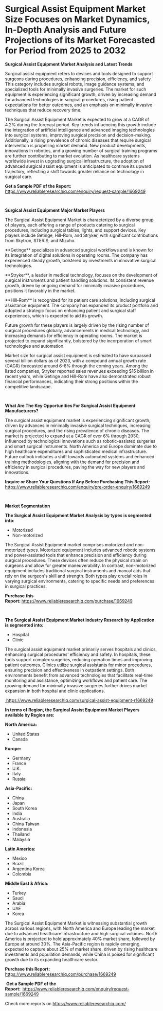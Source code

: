 <p><h1>Surgical Assist Equipment Market Size Focuses on Market Dynamics, In-Depth Analysis and Future Projections of its Market Forecasted for Period from 2025 to 2032</h1></p><p><strong>Surgical Assist Equipment Market Analysis and Latest Trends</strong></p>
<p><p>Surgical assist equipment refers to devices and tools designed to support surgeons during procedures, enhancing precision, efficiency, and safety. This category includes surgical robots, image guidance systems, and specialized tools for minimally invasive surgeries. The market for such equipment is experiencing significant growth, driven by increasing demand for advanced technologies in surgical procedures, rising patient expectations for better outcomes, and an emphasis on minimally invasive techniques that reduce recovery time.</p><p>The Surgical Assist Equipment Market is expected to grow at a CAGR of 4.2% during the forecast period. Key trends influencing this growth include the integration of artificial intelligence and advanced imaging technologies into surgical systems, improving surgical precision and decision-making. Additionally, a rising prevalence of chronic diseases that require surgical intervention is propelling market demand. New product developments, innovations in robotics, and a growing number of surgical training programs are further contributing to market evolution. As healthcare systems worldwide invest in upgrading surgical infrastructure, the adoption of advanced surgical assist equipment is anticipated to continue its upward trajectory, reflecting a shift towards greater reliance on technology in surgical care.</p></p>
<p><strong>Get a Sample PDF of the Report:&nbsp;</strong> <a href="https://www.reliableresearchiq.com/enquiry/request-sample/1669249?utm_campaign=2313&utm_medium=2&utm_source=Github&utm_content=ia&utm_term=05032025&utm_id=surgical-assist-equipment">https://www.reliableresearchiq.com/enquiry/request-sample/1669249</a></p>
<p>&nbsp;</p>
<p><strong>Surgical Assist Equipment Major Market Players</strong></p>
<p><p>The Surgical Assist Equipment Market is characterized by a diverse group of players, each offering a range of products catering to surgical procedures, including surgical tables, lights, and support devices. Key players include Getinge, Hill-Rom, and Stryker, with significant contributions from Skytron, STERIS, and Mizuho.</p><p>**Getinge** specializes in advanced surgical workflows and is known for its integration of digital solutions in operating rooms. The company has experienced steady growth, bolstered by investments in innovative surgical technologies. </p><p>**Stryker**, a leader in medical technology, focuses on the development of surgical instruments and patient handling solutions. Its consistent revenue growth, driven by ongoing demand for minimally invasive procedures, positions it favorably in the market.</p><p>**Hill-Rom** is recognized for its patient care solutions, including surgical assistance equipment. The company has expanded its product portfolio and adopted a strategic focus on enhancing patient and surgical staff experiences, which is expected to aid its growth.</p><p>Future growth for these players is largely driven by the rising number of surgical procedures globally, advancements in medical technology, and increasing demands for efficiency in operating rooms. The market is projected to expand significantly, bolstered by the incorporation of smart technologies and automation.</p><p>Market size for surgical assist equipment is estimated to have surpassed several billion dollars as of 2023, with a compound annual growth rate (CAGR) forecasted around 6-8% through the coming years. Among the listed companies, Stryker reported sales revenues exceeding $15 billion in recent years, while Getinge and Hill-Rom have also demonstrated robust financial performances, indicating their strong positions within the competitive landscape.</p></p>
<p>&nbsp;</p>
<p><strong>What Are The Key Opportunities For Surgical Assist Equipment Manufacturers?</strong></p>
<p><p>The surgical assist equipment market is experiencing significant growth, driven by advances in minimally invasive surgical techniques, increasing surgical procedures, and the rising prevalence of chronic diseases. The market is projected to expand at a CAGR of over 6% through 2030, influenced by technological innovations such as robotic-assisted surgeries and smart surgical instruments. North America and Europe dominate due to high healthcare expenditures and sophisticated medical infrastructure. Future outlook indicates a shift towards automated systems and enhanced training methodologies, aligning with the demand for precision and efficiency in surgical procedures, paving the way for new players and innovations.</p></p>
<p><strong>Inquire or Share Your Questions If Any Before Purchasing This Report:</strong> <a href="https://www.reliableresearchiq.com/enquiry/pre-order-enquiry/1669249?utm_campaign=2313&utm_medium=2&utm_source=Github&utm_content=ia&utm_term=05032025&utm_id=surgical-assist-equipment">https://www.reliableresearchiq.com/enquiry/pre-order-enquiry/1669249</a></p>
<p>&nbsp;</p>
<p><strong>Market Segmentation</strong></p>
<p><strong>The Surgical Assist Equipment Market Analysis by types is segmented into:</strong></p>
<p><ul><li>Motorized</li><li>Non-motorized</li></ul></p>
<p><p>The Surgical Assist Equipment market comprises motorized and non-motorized types. Motorized equipment includes advanced robotic systems and power-assisted tools that enhance precision and efficiency during surgical procedures. These devices often reduce the physical strain on surgeons and allow for greater maneuverability. In contrast, non-motorized equipment includes traditional surgical instruments and manual aids that rely on the surgeon's skill and strength. Both types play crucial roles in varying surgical environments, catering to specific needs and preferences in surgical practices.</p></p>
<p><strong>Purchase this Report:&nbsp;</strong><a href="https://www.reliableresearchiq.com/purchase/1669249?utm_campaign=2313&utm_medium=2&utm_source=Github&utm_content=ia&utm_term=05032025&utm_id=surgical-assist-equipment">https://www.reliableresearchiq.com/purchase/1669249</a></p>
<p>&nbsp;</p>
<p><strong>The Surgical Assist Equipment Market Industry Research by Application is segmented into:</strong></p>
<p><ul><li>Hospital</li><li>Clinic</li></ul></p>
<p><p>The surgical assist equipment market primarily serves hospitals and clinics, enhancing surgical procedures' efficiency and safety. In hospitals, these tools support complex surgeries, reducing operation times and improving patient outcomes. Clinics utilize surgical assistants for minor procedures, ensuring precision and effectiveness in outpatient settings. Both environments benefit from advanced technologies that facilitate real-time monitoring and assistance, optimizing workflows and patient care. The growing demand for minimally invasive surgeries further drives market expansion in both hospital and clinic applications.</p></p>
<p><a href="https://www.reliableresearchiq.com/surgical-assist-equipment-r1669249?utm_campaign=2313&utm_medium=2&utm_source=Github&utm_content=ia&utm_term=05032025&utm_id=surgical-assist-equipment">&nbsp;https://www.reliableresearchiq.com/surgical-assist-equipment-r1669249</a></p>
<p><strong>In terms of Region, the Surgical Assist Equipment Market Players available by Region are:</strong></p>
<p>
    <p> <strong> North America: </strong>
        <ul>
            <li>United States</li>
            <li>Canada</li>
        </ul>
        </p> 
    <p> <strong> Europe: </strong>
        <ul>
            <li>Germany</li>
            <li>France</li>
            <li>U.K.</li>
            <li>Italy</li>
            <li>Russia</li>
        </ul>
        </p> 
    <p> <strong> Asia-Pacific: </strong>
        <ul>
            <li>China</li>
            <li>Japan</li>
            <li>South Korea</li>
            <li>India</li>
            <li>Australia</li>
            <li>China Taiwan</li>
            <li>Indonesia</li>
            <li>Thailand</li>
            <li>Malaysia</li>
        </ul>
        </p> 
    <p> <strong> Latin America: </strong>
        <ul>
            <li>Mexico</li>
            <li>Brazil</li>
            <li>Argentina Korea</li>
            <li>Colombia</li>
        </ul>
        </p> 
    <p> <strong> Middle East & Africa: </strong>
        <ul>
            <li>Turkey</li>
            <li>Saudi</li>
            <li>Arabia</li>
            <li>UAE</li>
            <li>Korea</li>
        </ul>
    </p>
    </p>
<p><p>The Surgical Assist Equipment Market is witnessing substantial growth across various regions, with North America and Europe leading the market due to advanced healthcare infrastructure and high surgical volumes. North America is projected to hold approximately 40% market share, followed by Europe at around 30%. The Asia-Pacific region is rapidly emerging, expected to capture about 25% of market share, driven by rising healthcare investments and population demands, while China is poised for significant growth due to its expanding healthcare sector.</p></p>
<p><strong>Purchase this Report: </strong><a href="https://www.reliableresearchiq.com/purchase/1669249?utm_campaign=2313&utm_medium=2&utm_source=Github&utm_content=ia&utm_term=05032025&utm_id=surgical-assist-equipment">https://www.reliableresearchiq.com/purchase/1669249</a></p>
<p>&nbsp;<strong>Get a Sample PDF of the Report:&nbsp;&nbsp;</strong><a href="https://www.reliableresearchiq.com/enquiry/request-sample/1669249?utm_campaign=2313&utm_medium=2&utm_source=Github&utm_content=ia&utm_term=05032025&utm_id=surgical-assist-equipment">https://www.reliableresearchiq.com/enquiry/request-sample/1669249</a></p>
<p><strong></strong></p>
<p>Check more reports on <a href="https://www.reliableresearchiq.com/?utm_campaign=2313&utm_medium=2&utm_source=Github&utm_content=ia&utm_term=05032025&utm_id=surgical-assist-equipment">https://www.reliableresearchiq.com/</a></p>